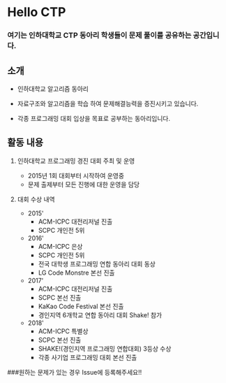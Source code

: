 # Hello CTP

### 여기는 인하대학교 CTP 동아리 학생들이 문제 풀이를 공유하는 공간입니다.



## 소개

- 인하대학교 알고리즘 동아리

- 자료구조와 알고리즘을 학습 하여 문제해결능력을 증진시키고 있습니다.

- 각종 프로그래밍 대회 입상을 목표로 공부하는 동아리입니다.



## 활동 내용

1. 인하대학교 프로그래밍 경진 대회 주최 및 운영
   - 2015년 1회 대회부터 시작하여 운영중
   - 문제 출제부터 모든 진행에 대한 운영을 담당

2. 대회 수상 내역
   - 2015' 
     - ACM-ICPC 대전리저널 진출 
     - SCPC 개인전 5위 
   - 2016'
     - ACM-ICPC 은상 
     - SCPC 개인전 5위 
     - 전국 대학생 프로그래밍 연합 동아리 대회 동상 
     - LG Code Monstre 본선 진출 
   - 2017'
     - ACM-ICPC 대전리저널 진출 
     - SCPC 본선 진출 
     - KaKao Code Festival 본선 진출 
     - 경인지역 6개학교 연합 동아리 대회 Shake! 참가 
   - 2018'
     - ACM-ICPC 특별상 
     - SCPC 본선 진출
     - SHAKE!(경인지역 프로그래밍 연합대회) 3등상 수상
     - 각종 사기업 프로그래밍 대회 본선 진출


###원하는 문제가 있는 경우 Issue에 등록해주세요!!
